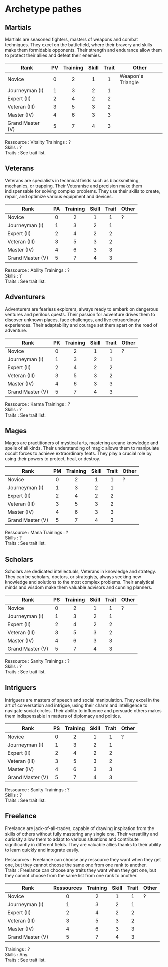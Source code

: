# Archetype pathes

## Martials

Martials are seasoned fighters, masters of weapons and combat techniques. They excel on the battlefield, where their bravery and skills make them formidable opponents. Their strength and endurance allow them to protect their allies and defeat their enemies.

| Rank             | PV  | Training | Skill | Trait | Other             |
| ---------------- | :-: | :------: | :---: | :---: | ----------------- |
| Novice           |  0  |    2     |   1   |   1   | Weapon's Triangle |
| Journeyman (I)   |  1  |    3     |   2   |   1   |
| Expert (II)      |  2  |    4     |   2   |   2   |
| Veteran (III)    |  3  |    5     |   3   |   2   |
| Master (IV)      |  4  |    6     |   3   |   3   |
| Grand Master (V) |  5  |    7     |   4   |   3   |

Ressource : Vitality
Trainings : ?  
Skills : ?  
Traits : See trait list.

## Veterans

Veterans are specialists in technical fields such as blacksmithing, mechanics, or trapping. Their Veteranise and precision make them indispensable for solving complex problems. They use their skills to create, repair, and optimize various equipment and devices.

| Rank             | PA  | Training | Skill | Trait | Other |
| ---------------- | :-: | :------: | :---: | :---: | ----- |
| Novice           |  0  |    2     |   1   |   1   | ?     |
| Journeyman (I)   |  1  |    3     |   2   |   1   |
| Expert (II)      |  2  |    4     |   2   |   2   |
| Veteran (III)    |  3  |    5     |   3   |   2   |
| Master (IV)      |  4  |    6     |   3   |   3   |
| Grand Master (V) |  5  |    7     |   4   |   3   |

Ressource : Ability
Trainings : ?  
Skills : ?  
Traits : See trait list.

## Adventurers

Adventurers are fearless explorers, always ready to embark on dangerous ventures and perilous quests. Their passion for adventure drives them to discover unknown places, face challenges, and live extraordinary experiences. Their adaptability and courage set them apart on the road of adventure.

| Rank             | PK  | Training | Skill | Trait | Other |
| ---------------- | :-: | :------: | :---: | :---: | ----- |
| Novice           |  0  |    2     |   1   |   1   | ?     |
| Journeyman (I)   |  1  |    3     |   2   |   1   |
| Expert (II)      |  2  |    4     |   2   |   2   |
| Veteran (III)    |  3  |    5     |   3   |   2   |
| Master (IV)      |  4  |    6     |   3   |   3   |
| Grand Master (V) |  5  |    7     |   4   |   3   |

Ressource : Karma
Trainings : ?  
Skills : ?  
Traits : See trait list.

## Mages

Mages are practitioners of mystical arts, mastering arcane knowledge and spells of all kinds. Their understanding of magic allows them to manipulate occult forces to achieve extraordinary feats. They play a crucial role by using their powers to protect, heal, or destroy.

| Rank             | PM  | Training | Skill | Trait | Other |
| ---------------- | :-: | :------: | :---: | :---: | ----- |
| Novice           |  0  |    2     |   1   |   1   | ?     |
| Journeyman (I)   |  1  |    3     |   2   |   1   |
| Expert (II)      |  2  |    4     |   2   |   2   |
| Veteran (III)    |  3  |    5     |   3   |   2   |
| Master (IV)      |  4  |    6     |   3   |   3   |
| Grand Master (V) |  5  |    7     |   4   |   3   |

Ressource : Mana
Trainings : ?  
Skills : ?  
Traits : See trait list.

## Scholars

Scholars are dedicated intellectuals, Veterans in knowledge and strategy. They can be scholars, doctors, or strategists, always seeking new knowledge and solutions to the most complex problems. Their analytical minds and wisdom make them valuable advisors and cunning planners.

| Rank             | PS  | Training | Skill | Trait | Other |
| ---------------- | :-: | :------: | :---: | :---: | ----- |
| Novice           |  0  |    2     |   1   |   1   | ?     |
| Journeyman (I)   |  1  |    3     |   2   |   1   |
| Expert (II)      |  2  |    4     |   2   |   2   |
| Veteran (III)    |  3  |    5     |   3   |   2   |
| Master (IV)      |  4  |    6     |   3   |   3   |
| Grand Master (V) |  5  |    7     |   4   |   3   |

Ressource : Sanity
Trainings : ?  
Skills : ?  
Traits : See trait list.

## Intriguers

Intriguers are masters of speech and social manipulation. They excel in the art of conversation and intrigue, using their charm and intelligence to navigate social circles. Their ability to influence and persuade others makes them indispensable in matters of diplomacy and politics.

| Rank             | PS  | Training | Skill | Trait | Other |
| ---------------- | :-: | :------: | :---: | :---: | ----- |
| Novice           |  0  |    2     |   1   |   1   | ?     |
| Journeyman (I)   |  1  |    3     |   2   |   1   |
| Expert (II)      |  2  |    4     |   2   |   2   |
| Veteran (III)    |  3  |    5     |   3   |   2   |
| Master (IV)      |  4  |    6     |   3   |   3   |
| Grand Master (V) |  5  |    7     |   4   |   3   |

Ressource : Sanity
Trainings : ?  
Skills : ?  
Traits : See trait list.

## Freelance

Freelance are jack-of-all-trades, capable of drawing inspiration from the skills of others without fully mastering any single one. Their versatility and curiosity allow them to adapt to various situations and contribute significantly in different fields. They are valuable allies thanks to their ability to learn quickly and integrate easily.

Ressources : Freelance can choose any ressource they want when they get one, but they cannot choose the same one from one rank to another.  
Traits : Freelance can choose any traits they want when they get one, but they cannot choose from the same list from one rank to another.

| Rank             | Ressources | Training | Skill | Trait | Other |
| ---------------- | :--------: | :------: | :---: | :---: | ----- |
| Novice           |     0      |    2     |   1   |   1   | ?     |
| Journeyman (I)   |     1      |    3     |   2   |   1   |
| Expert (II)      |     2      |    4     |   2   |   2   |
| Veteran (III)    |     3      |    5     |   3   |   2   |
| Master (IV)      |     4      |    6     |   3   |   3   |
| Grand Master (V) |     5      |    7     |   4   |   3   |

Trainings : ?  
Skills : Any.  
Traits : See trait list.
